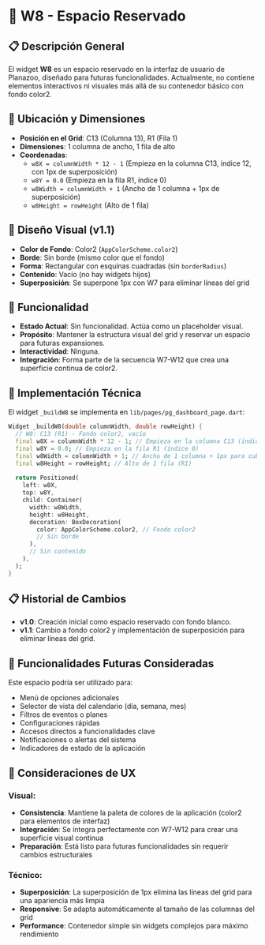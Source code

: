 # 🔲 W8 - Espacio Reservado

## 📋 Descripción General

El widget **W8** es un espacio reservado en la interfaz de usuario de Planazoo, diseñado para futuras funcionalidades. Actualmente, no contiene elementos interactivos ni visuales más allá de su contenedor básico con fondo color2.

## 📍 Ubicación y Dimensiones

- **Posición en el Grid**: C13 (Columna 13), R1 (Fila 1)
- **Dimensiones**: 1 columna de ancho, 1 fila de alto
- **Coordenadas**:
  - `w8X = columnWidth * 12 - 1` (Empieza en la columna C13, índice 12, con 1px de superposición)
  - `w8Y = 0.0` (Empieza en la fila R1, índice 0)
  - `w8Width = columnWidth + 1` (Ancho de 1 columna + 1px de superposición)
  - `w8Height = rowHeight` (Alto de 1 fila)

## 🎨 Diseño Visual (v1.1)

- **Color de Fondo**: Color2 (`AppColorScheme.color2`)
- **Borde**: Sin borde (mismo color que el fondo)
- **Forma**: Rectangular con esquinas cuadradas (sin `borderRadius`)
- **Contenido**: Vacío (no hay widgets hijos)
- **Superposición**: Se superpone 1px con W7 para eliminar líneas del grid

## 🎯 Funcionalidad

- **Estado Actual**: Sin funcionalidad. Actúa como un placeholder visual.
- **Propósito**: Mantener la estructura visual del grid y reservar un espacio para futuras expansiones.
- **Interactividad**: Ninguna.
- **Integración**: Forma parte de la secuencia W7-W12 que crea una superficie continua de color2.

## 🔧 Implementación Técnica

El widget `_buildW8` se implementa en `lib/pages/pg_dashboard_page.dart`:

```dart
Widget _buildW8(double columnWidth, double rowHeight) {
  // W8: C13 (R1) - Fondo color2, vacío
  final w8X = columnWidth * 12 - 1; // Empieza en la columna C13 (índice 12) - 1px para superponerse
  final w8Y = 0.0; // Empieza en la fila R1 (índice 0)
  final w8Width = columnWidth + 1; // Ancho de 1 columna + 1px para cubrir la línea
  final w8Height = rowHeight; // Alto de 1 fila (R1)
  
  return Positioned(
    left: w8X,
    top: w8Y,
    child: Container(
      width: w8Width,
      height: w8Height,
      decoration: BoxDecoration(
        color: AppColorScheme.color2, // Fondo color2
        // Sin borde
      ),
      // Sin contenido
    ),
  );
}
```

## 📋 Historial de Cambios

- **v1.0**: Creación inicial como espacio reservado con fondo blanco.
- **v1.1**: Cambio a fondo color2 y implementación de superposición para eliminar líneas del grid.

## 🚀 Funcionalidades Futuras Consideradas

Este espacio podría ser utilizado para:

- Menú de opciones adicionales
- Selector de vista del calendario (día, semana, mes)
- Filtros de eventos o planes
- Configuraciones rápidas
- Accesos directos a funcionalidades clave
- Notificaciones o alertas del sistema
- Indicadores de estado de la aplicación

## 🎨 Consideraciones de UX

### Visual:
- **Consistencia**: Mantiene la paleta de colores de la aplicación (color2 para elementos de interfaz)
- **Integración**: Se integra perfectamente con W7-W12 para crear una superficie visual continua
- **Preparación**: Está listo para futuras funcionalidades sin requerir cambios estructurales

### Técnico:
- **Superposición**: La superposición de 1px elimina las líneas del grid para una apariencia más limpia
- **Responsive**: Se adapta automáticamente al tamaño de las columnas del grid
- **Performance**: Contenedor simple sin widgets complejos para máximo rendimiento
